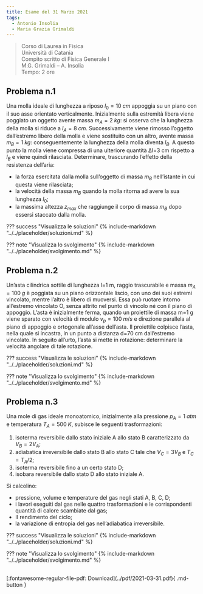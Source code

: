 ```yaml
---
title: Esame del 31 Marzo 2021
tags:
  - Antonio Insolia
  - Maria Grazia Grimaldi
---
```


>Corso di Laurea in Fisica <br>
Università di Catania <br>
Compito scritto di Fisica Generale I <br>
M.G. Grimaldi – A. Insolia <br>
Tempo: 2 ore <br>

## Problema n.1
Una molla ideale di lunghezza a riposo $l_0=10 \; cm$ appoggia su un piano con il suo asse orientato verticalmente. Inizialmente sulla estremità libera viene poggiato un oggetto avente massa $m_A=2 \; kg$: si osserva che la lunghezza della molla si riduce a $l_A=8 \; cm$. Successivamente viene rimosso l’oggetto dall’estremo libero della molla e viene sostituito con un altro, avente massa $m_B=1 \; kg$: conseguentemente la lunghezza della molla diventa $l_B$. A questo punto la molla viene compressa di una ulteriore quantità Δl=3 cm rispetto a $l_B$ e viene quindi rilasciata. Determinare, trascurando l’effetto della resistenza dell’aria:

- la forza esercitata dalla molla sull’oggetto di massa $m_B$ nell’istante in cui questa viene rilasciata;
- la velocità della massa $m_B$ quando la molla ritorna ad avere la sua lunghezza $l_0$;
- la massima altezza $z_{max}$ che raggiunge il corpo di massa $m_B$ dopo essersi staccato dalla molla.

??? success "Visualizza le soluzioni"
    {% include-markdown "../../placeholder/soluzioni.md" %}

??? note "Visualizza lo svolgimento"
    {% include-markdown "../../placeholder/svolgimento.md" %}

## Problema n.2
Un’asta cilindrica sottile di lunghezza l=1 m, raggio trascurabile e massa $m_A=100 \; g$ è poggiata su un piano orizzontale liscio, con uno dei suoi estremi vincolato, mentre l’altro è libero di muoversi. Essa può ruotare intorno all’estremo vincolato O, senza attrito nel punto di vincolo né con il piano di appoggio. L’asta è inizialmente ferma, quando un proiettile di massa m=1 g viene sparato con velocità di modulo $v_p=100 \; m/s$ e direzione parallela al piano di appoggio e ortogonale all’asse dell’asta. Il proiettile colpisce l’asta, nella quale si incastra, in un punto a distanza d=70 cm dall’estremo vincolato. In seguito all’urto, l’asta si mette in rotazione: determinare la velocità angolare di tale rotazione.

??? success "Visualizza le soluzioni"
    {% include-markdown "../../placeholder/soluzioni.md" %}

??? note "Visualizza lo svolgimento"
    {% include-markdown "../../placeholder/svolgimento.md" %}

## Problema n.3
Una mole di gas ideale monoatomico, inizialmente alla pressione $p_A=1 \; atm$ e temperatura $T_A=500 \; K$, subisce le seguenti trasformazioni:

1) isoterma reversibile dallo stato iniziale A allo stato B caratterizzato da $V_B=2 V_A$;<br>
2) adiabatica irreversibile dallo stato B allo stato C tale che $V_C=3 V_B$ e $T_C=T_A/2$;<br>
3) isoterma reversibile fino a un certo stato D;<br>
4) isobara reversibile dallo stato D allo stato iniziale A.

Si calcolino:

- pressione, volume e temperature del gas negli stati A, B, C, D;
- i lavori eseguiti dal gas nelle quattro trasformazioni e le corrispondenti quantità di calore scambiate dal gas;
- Il rendimento del ciclo;
- la variazione di entropia del gas nell’adiabatica irreversibile.

??? success "Visualizza le soluzioni"
    {% include-markdown "../../placeholder/soluzioni.md" %}

??? note "Visualizza lo svolgimento"
    {% include-markdown "../../placeholder/svolgimento.md" %}

<br>
[:fontawesome-regular-file-pdf: Download](../pdf/2021-03-31.pdf){ .md-button }